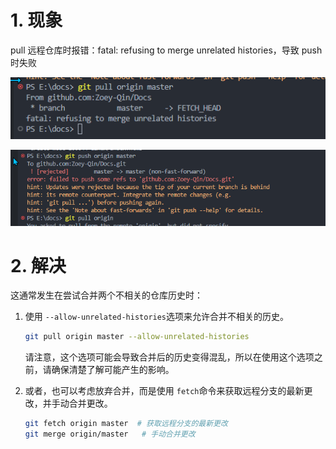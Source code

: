 # 1. 现象

pull 远程仓库时报错：fatal: refusing to merge unrelated histories，导致 push 时失败

![1703515191386](image/refusingtomergeunrelatedhistories/1703515191386.png)

![1703515199526](image/refusingtomergeunrelatedhistories/1703515199526.png)


# 2. 解决

这通常发生在尝试合并两个不相关的仓库历史时：


1. 使用 `--allow-unrelated-histories`选项来允许合并不相关的历史。

   ```sh
   git pull origin master --allow-unrelated-histories
   ```

   请注意，这个选项可能会导致合并后的历史变得混乱，所以在使用这个选项之前，请确保清楚了解可能产生的影响。
2. 或者，也可以考虑放弃合并，而是使用 `fetch`命令来获取远程分支的最新更改，并手动合并更改。

   ```sh
   git fetch origin master  # 获取远程分支的最新更改
   git merge origin/master   # 手动合并更改
   ```
